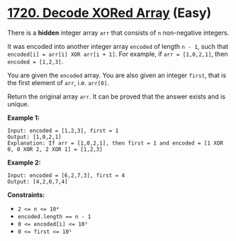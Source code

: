 # [1720. Decode XORed Array][link] (Easy)

[link]: https://leetcode.com/problems/decode-xored-array/

There is a **hidden** integer array `arr` that consists of `n` non-negative integers.

It was encoded into another integer array `encoded` of length `n - 1`, such that `encoded[i] = arr[i]
XOR arr[i + 1]`. For example, if `arr = [1,0,2,1]`, then `encoded = [1,2,3]`.

You are given the `encoded` array. You are also given an integer `first`, that is the first element
of `arr`, i.e. `arr[0]`.

Return the original array `arr`. It can be proved that the answer exists and is unique.

**Example 1:**

```
Input: encoded = [1,2,3], first = 1
Output: [1,0,2,1]
Explanation: If arr = [1,0,2,1], then first = 1 and encoded = [1 XOR 0, 0 XOR 2, 2 XOR 1] = [1,2,3]
```

**Example 2:**

```
Input: encoded = [6,2,7,3], first = 4
Output: [4,2,0,7,4]
```

**Constraints:**

- `2 <= n <= 10⁴`
- `encoded.length == n - 1`
- `0 <= encoded[i] <= 10⁵`
- `0 <= first <= 10⁵`
